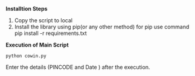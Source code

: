 **Installtion Steps**
1. Copy the script to local
2. Install the library using pip(or any other method) for pip use command pip install -r requirements.txt

**Execution of Main Script**

    python cowin.py

Enter the details (PINCODE and Date ) after the execution.
